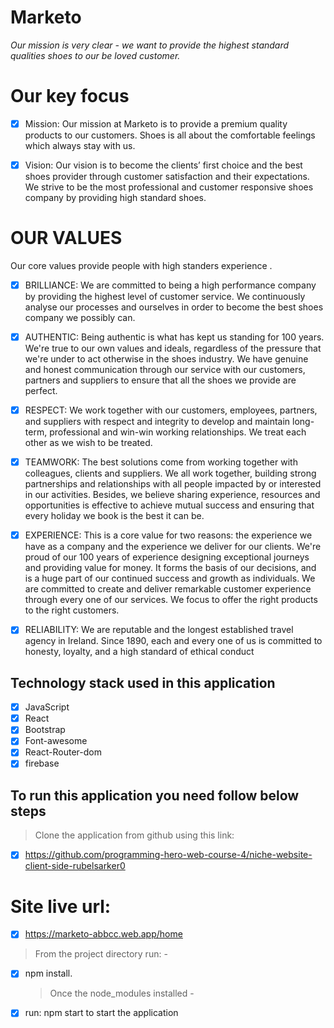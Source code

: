 # Marketo

_Our mission is very clear - we want to provide the highest standard qualities shoes to our be loved customer._

# Our key focus

- [x] Mission: Our mission at Marketo is to provide a premium quality products to our customers. Shoes is all about the comfortable feelings which always stay with us.

- [x] Vision: Our vision is to become the clients’ first choice and the best shoes provider through customer satisfaction and their expectations. We strive to be the most professional and customer responsive shoes company by providing high standard shoes.

# OUR VALUES

Our core values provide people with high standers experience .

- [x] BRILLIANCE: We are committed to being a high performance company by providing the highest level of customer service. We continuously analyse our processes and ourselves in order to become the best shoes company we possibly can.

- [x] AUTHENTIC: Being authentic is what has kept us standing for 100 years. We're true to our own values and ideals, regardless of the pressure that we're under to act otherwise in the shoes industry. We have genuine and honest communication through our service with our customers, partners and suppliers to ensure that all the shoes we provide are perfect.

- [x] RESPECT: We work together with our customers, employees, partners, and suppliers with respect and integrity to develop and maintain long-term, professional and win-win working relationships. We treat each other as we wish to be treated.

- [x] TEAMWORK: The best solutions come from working together with colleagues, clients and suppliers. We all work together, building strong partnerships and relationships with all people impacted by or interested in our activities. Besides, we believe sharing experience, resources and opportunities is effective to achieve mutual success and ensuring that every holiday we book is the best it can be.

- [x] EXPERIENCE: This is a core value for two reasons: the experience we have as a company and the experience we deliver for our clients. We're proud of our 100 years of experience designing exceptional journeys and providing value for money. It forms the basis of our decisions, and is a huge part of our continued success and growth as individuals. We are committed to create and deliver remarkable customer experience through every one of our services. We focus to offer the right products to the right customers.

- [x] RELIABILITY: We are reputable and the longest established travel agency in Ireland. Since 1890, each and every one of us is committed to honesty, loyalty, and a high standard of ethical conduct

## Technology stack used in this application

- [x] JavaScript
- [x] React
- [x] Bootstrap
- [x] Font-awesome
- [x] React-Router-dom
- [x] firebase

## To run this application you need follow below steps

> Clone the application from github using this link:

- [x] https://github.com/programming-hero-web-course-4/niche-website-client-side-rubelsarker0

# Site live url:

- [x] https://marketo-abbcc.web.app/home

> From the project directory run: -

- [x] npm install.
  > Once the node_modules installed -
- [x] run: npm start to start the application
